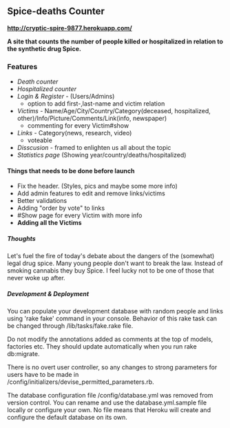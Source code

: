 ## Spice-deaths Counter

**http://cryptic-spire-9877.herokuapp.com/**

**A site that counts the number of people killed or hospitalized in relation to the synthetic drug Spice.**

### Features

* *Death counter*
* *Hospitalized counter*
* *Login & Register* - (Users/Admins)
  * option to add first-,last-name and victim relation
* *Victims* - Name/Age/City/Country/Category(deceased, hospitalized, other)/Info/Picture/Comments/Link(info, newspaper)
  * commenting for every Victim#show
* *Links* - Category(news, research, video)
  * voteable
* *Disscusion* - framed to enlighten us all about the topic
* *Statistics page* (Showing year/country/deaths/hospitalized)

#### Things that needs to be done before launch

* Fix the header. (Styles, pics and maybe some more info)
* Add admin features to edit and remove links/victims
* Better validations
* Adding "order by vote" to links
* #Show page for every Victim with more info
* **Adding all the Victims**

##### Thoughts

Let's fuel the fire of today's debate about the dangers of the (somewhat) legal drug spice.
Many young people don't want to break the law. Instead of smoking cannabis they buy Spice.
I feel lucky not to be one of those that never woke up after.

##### Development & Deployment

You can populate your development database with random people and links using
'rake fake' command in your console. Behavior of this rake task can be changed through
/lib/tasks/fake.rake file.

Do not modify the annotations added as comments at the top of models, factories etc.
They should update automatically when you run rake db:migrate.

There is no overt user controller, so any changes to strong parameters for users have
to be made in /config/initializers/devise_permitted_parameters.rb.

The database configuration file /config/database.yml was removed from version control.
You can rename and use the database.yml.sample file locally or configure your own.
No file means that Heroku will create and configure the default database on its own.
